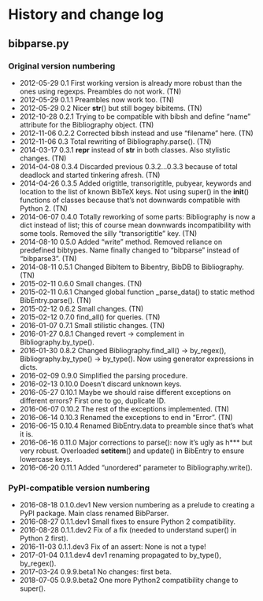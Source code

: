 # History and change log

## bibparse.py

### Original version numbering

 * 2012-05-29  0.1     First working version is already more robust than the ones using regexps. Preambles do not work. (TN)
 * 2012-05-29  0.1.1   Preambles now work too. (TN)
 * 2012-05-29  0.2     Nicer __str__() but still bogey bibitems. (TN)
 * 2012-10-28  0.2.1   Trying to be compatible with bibsh and define “name” attribute for the Bibliography object. (TN)
 * 2012-11-06  0.2.2   Corrected bibsh instead and use “filename” here. (TN)
 * 2012-11-06  0.3     Total rewriting of Bibliography.parse(). (TN)
 * 2014-03-17  0.3.1   __repr__ instead of __str__ in both classes. Also stylistic changes. (TN)
 * 2014-04-08  0.3.4   Discarded previous 0.3.2…0.3.3 because of total deadlock and started tinkering afresh. (TN)
 * 2014-04-26  0.3.5   Added origtitle, transorigtitle, pubyear, keywords and location to the list of known BibTeX keys. Not using super() in the __init__() functions of classes because that’s not downwards compatible with Python 2. (TN)
 * 2014-06-07  0.4.0   Totally reworking of some parts: Bibliography is now a dict instead of list; this of course mean downwards incompatibility with some tools. Removed the silly “transorigtitle” key. (TN)
 * 2014-08-10  0.5.0   Added “write” method. Removed reliance on predefined bibtypes. Name finally changed to “bibparse” instead of “bibparse3”. (TN)
 * 2014-08-11  0.5.1   Changed BibItem to Bibentry, BibDB to Bibliography. (TN)
 * 2015-02-11  0.6.0   Small changes. (TN)
 * 2015-02-11  0.6.1   Changed global function _parse_data() to static method BibEntry.parse(). (TN)
 * 2015-02-12  0.6.2   Small changes. (TN)
 * 2015-02-12  0.7.0   find_all() for queries. (TN)
 * 2016-01-07  0.7.1   Small stilistic changes. (TN)
 * 2016-01-27  0.8.1   Changed revert -> complement in Bibliography.by_type().
 * 2016-01-30  0.8.2   Changed Bibliography.find_all() -> by_regex(), Bibliography.by_type() -> by_type(). Now using generator expressions in dicts.
 * 2016-02-09  0.9.0   Simplified the parsing procedure.
 * 2016-02-13  0.10.0  Doesn’t discard unknown keys.
 * 2016-05-27  0.10.1  Maybe we should raise different exceptions on different errors? First one to go, duplicate ID.
 * 2016-06-07  0.10.2  The rest of the exceptions implemented. (TN)
 * 2016-06-14  0.10.3  Renamed the exceptions to end in “Error”. (TN)
 * 2016-06-15  0.10.4  Renamed BibEntry.data to preamble since that’s what it is.
 * 2016-06-16  0.11.0  Major corrections to parse(): now it’s ugly as h*** but very robust. Overloaded __setitem__() and update() in BibEntry to ensure lowercase keys.
 * 2016-06-20  0.11.1  Added “unordered” parameter to Bibliography.write().

### PyPI-compatible version numbering

 * 2016-08-18  0.1.0.dev1    New version numbering as a prelude to creating a PyPI package. Main class renamed BibParser.
 * 2016-08-27  0.1.1.dev1    Small fixes to ensure Python 2 compatibility.
 * 2016-08-28  0.1.1.dev2    Fix of a fix (needed to understand super() in Python 2 first).
 * 2016-11-03  0.1.1.dev3    Fix of an assert: None is not a type!
 * 2017-01-04  0.1.1.dev4    dev1 renaming propagated to by_type(), by_regex().
 * 2017-03-24  0.9.9.beta1   No changes: first beta.
 * 2018-07-05  0.9.9.beta2   One more Python2 compatibility change to super().
